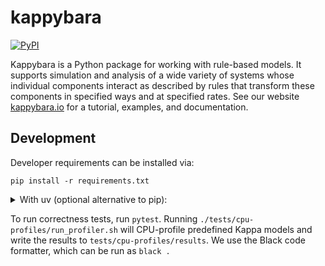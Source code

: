 # kappybara

[![PyPI](https://img.shields.io/pypi/v/kappybara)](https://pypi.org/project/kappybara)

Kappybara is a Python package for working with rule-based models.
It supports simulation and analysis of a wide variety of systems whose individual components interact as described by rules that transform these components in specified ways and at specified rates.
See our website [kappybara.io](https://kappybara.io) for a tutorial, examples, and documentation.


## Development
Developer requirements can be installed via:
```
pip install -r requirements.txt
```

<details>
<summary> With uv (optional alternative to pip): </summary>
Install [uv](https://docs.astral.sh/uv/getting-started/installation/), then:

```
uv sync --dev
```

To access `uv` dependencies, run your commands through `uv` like
```
uv run python
```

Or, if you want to run commands normally, create a virtual environment:
```
uv venv # Do this once
source .venv/bin/activate # Do this every new shell
```
and run commands as usual. (`deactivate` exits the venv.)

Adding a Python package dependency (this automatically updates pyproject.toml):
```
uv add [package-name]
```

Adding a package as a dev dependency:
```
uv add --dev [package-name]
```
</details>

To run correctness tests, run `pytest`.
Running `./tests/cpu-profiles/run_profiler.sh` will CPU-profile predefined Kappa models and write the results to `tests/cpu-profiles/results`.
We use the Black code formatter, which can be run as `black .`




